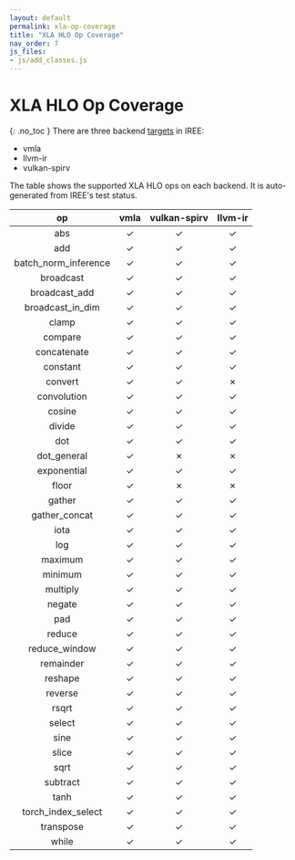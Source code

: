 ```yaml
---
layout: default
permalink: xla-op-coverage
title: "XLA HLO Op Coverage"
nav_order: 7
js_files: 
- js/add_classes.js
---
```


# XLA HLO Op Coverage
{: .no_toc }
There are three backend [targets](https://github.com/google/iree/tree/main/iree/compiler/Dialect/HAL/Target) in IREE:

- vmla
- llvm-ir
- vulkan-spirv

The table shows the supported XLA HLO ops on each backend. It is auto-generated
from IREE's test status.

op | vmla | vulkan-spirv | llvm-ir
:-: | :-: | :-: | :-:
abs | <span class="success-table-element">✓</span> | <span class="success-table-element">✓</span> | <span class="success-table-element">✓</span>
add | <span class="success-table-element">✓</span> | <span class="success-table-element">✓</span> | <span class="success-table-element">✓</span>
batch_norm_inference | <span class="success-table-element">✓</span> | <span class="success-table-element">✓</span> | <span class="success-table-element">✓</span>
broadcast | <span class="success-table-element">✓</span> | <span class="success-table-element">✓</span> | <span class="success-table-element">✓</span>
broadcast_add | <span class="success-table-element">✓</span> | <span class="success-table-element">✓</span> | <span class="success-table-element">✓</span>
broadcast_in_dim | <span class="success-table-element">✓</span> | <span class="success-table-element">✓</span> | <span class="success-table-element">✓</span>
clamp | <span class="success-table-element">✓</span> | <span class="success-table-element">✓</span> | <span class="success-table-element">✓</span>
compare | <span class="success-table-element">✓</span> | <span class="success-table-element">✓</span> | <span class="success-table-element">✓</span>
concatenate | <span class="success-table-element">✓</span> | <span class="success-table-element">✓</span> | <span class="success-table-element">✓</span>
constant | <span class="success-table-element">✓</span> | <span class="success-table-element">✓</span> | <span class="success-table-element">✓</span>
convert | <span class="success-table-element">✓</span> | <span class="success-table-element">✓</span> | <span class="failure-table-element">✗</span>
convolution | <span class="success-table-element">✓</span> | <span class="success-table-element">✓</span> | <span class="success-table-element">✓</span>
cosine | <span class="success-table-element">✓</span> | <span class="success-table-element">✓</span> | <span class="success-table-element">✓</span>
divide | <span class="success-table-element">✓</span> | <span class="success-table-element">✓</span> | <span class="success-table-element">✓</span>
dot | <span class="success-table-element">✓</span> | <span class="success-table-element">✓</span> | <span class="success-table-element">✓</span>
dot_general | <span class="success-table-element">✓</span> | <span class="failure-table-element">✗</span> | <span class="failure-table-element">✗</span>
exponential | <span class="success-table-element">✓</span> | <span class="success-table-element">✓</span> | <span class="success-table-element">✓</span>
floor | <span class="success-table-element">✓</span> | <span class="failure-table-element">✗</span> | <span class="failure-table-element">✗</span>
gather | <span class="success-table-element">✓</span> | <span class="success-table-element">✓</span> | <span class="success-table-element">✓</span>
gather_concat | <span class="success-table-element">✓</span> | <span class="success-table-element">✓</span> | <span class="success-table-element">✓</span>
iota | <span class="success-table-element">✓</span> | <span class="success-table-element">✓</span> | <span class="success-table-element">✓</span>
log | <span class="success-table-element">✓</span> | <span class="success-table-element">✓</span> | <span class="success-table-element">✓</span>
maximum | <span class="success-table-element">✓</span> | <span class="success-table-element">✓</span> | <span class="success-table-element">✓</span>
minimum | <span class="success-table-element">✓</span> | <span class="success-table-element">✓</span> | <span class="success-table-element">✓</span>
multiply | <span class="success-table-element">✓</span> | <span class="success-table-element">✓</span> | <span class="success-table-element">✓</span>
negate | <span class="success-table-element">✓</span> | <span class="success-table-element">✓</span> | <span class="success-table-element">✓</span>
pad | <span class="success-table-element">✓</span> | <span class="success-table-element">✓</span> | <span class="success-table-element">✓</span>
reduce | <span class="success-table-element">✓</span> | <span class="success-table-element">✓</span> | <span class="success-table-element">✓</span>
reduce_window | <span class="success-table-element">✓</span> | <span class="success-table-element">✓</span> | <span class="success-table-element">✓</span>
remainder | <span class="success-table-element">✓</span> | <span class="success-table-element">✓</span> | <span class="success-table-element">✓</span>
reshape | <span class="success-table-element">✓</span> | <span class="success-table-element">✓</span> | <span class="success-table-element">✓</span>
reverse | <span class="success-table-element">✓</span> | <span class="success-table-element">✓</span> | <span class="success-table-element">✓</span>
rsqrt | <span class="success-table-element">✓</span> | <span class="success-table-element">✓</span> | <span class="success-table-element">✓</span>
select | <span class="success-table-element">✓</span> | <span class="success-table-element">✓</span> | <span class="success-table-element">✓</span>
sine | <span class="success-table-element">✓</span> | <span class="success-table-element">✓</span> | <span class="success-table-element">✓</span>
slice | <span class="success-table-element">✓</span> | <span class="success-table-element">✓</span> | <span class="success-table-element">✓</span>
sqrt | <span class="success-table-element">✓</span> | <span class="success-table-element">✓</span> | <span class="success-table-element">✓</span>
subtract | <span class="success-table-element">✓</span> | <span class="success-table-element">✓</span> | <span class="success-table-element">✓</span>
tanh | <span class="success-table-element">✓</span> | <span class="success-table-element">✓</span> | <span class="success-table-element">✓</span>
torch_index_select | <span class="success-table-element">✓</span> | <span class="success-table-element">✓</span> | <span class="success-table-element">✓</span>
transpose | <span class="success-table-element">✓</span> | <span class="success-table-element">✓</span> | <span class="success-table-element">✓</span>
while | <span class="success-table-element">✓</span> | <span class="success-table-element">✓</span> | <span class="success-table-element">✓</span>